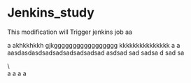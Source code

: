 # Jenkins_study
This modification will Trigger jenkins job
aa

a
akhkkhkkh
gjkggggggggggggggggg
kkkkkkkkkkkkkkk
a
a
aasdasdasdsadsadsadsadsadsad
asdsad
sad
sadsa
d
sad
sa




\\\
a
a
a
a
